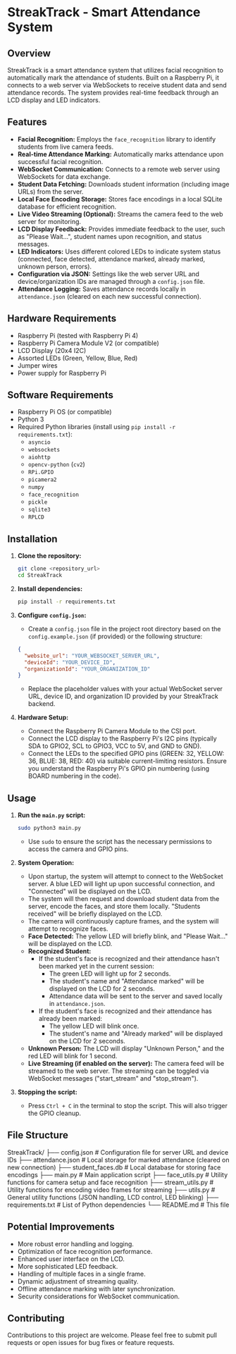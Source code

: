 # StreakTrack - Smart Attendance System

## Overview

StreakTrack is a smart attendance system that utilizes facial recognition to automatically mark the attendance of students. Built on a Raspberry Pi, it connects to a web server via WebSockets to receive student data and send attendance records. The system provides real-time feedback through an LCD display and LED indicators.

## Features

* **Facial Recognition:** Employs the `face_recognition` library to identify students from live camera feeds.
* **Real-time Attendance Marking:** Automatically marks attendance upon successful facial recognition.
* **WebSocket Communication:** Connects to a remote web server using WebSockets for data exchange.
* **Student Data Fetching:** Downloads student information (including image URLs) from the server.
* **Local Face Encoding Storage:** Stores face encodings in a local SQLite database for efficient recognition.
* **Live Video Streaming (Optional):** Streams the camera feed to the web server for monitoring.
* **LCD Display Feedback:** Provides immediate feedback to the user, such as "Please Wait...", student names upon recognition, and status messages.
* **LED Indicators:** Uses different colored LEDs to indicate system status (connected, face detected, attendance marked, already marked, unknown person, errors).
* **Configuration via JSON:** Settings like the web server URL and device/organization IDs are managed through a `config.json` file.
* **Attendance Logging:** Saves attendance records locally in `attendance.json` (cleared on each new successful connection).

## Hardware Requirements

* Raspberry Pi (tested with Raspberry Pi 4)
* Raspberry Pi Camera Module V2 (or compatible)
* LCD Display (20x4 I2C)
* Assorted LEDs (Green, Yellow, Blue, Red)
* Jumper wires
* Power supply for Raspberry Pi

## Software Requirements

* Raspberry Pi OS (or compatible)
* Python 3
* Required Python libraries (install using `pip install -r requirements.txt`):
    * `asyncio`
    * `websockets`
    * `aiohttp`
    * `opencv-python` (`cv2`)
    * `RPi.GPIO`
    * `picamera2`
    * `numpy`
    * `face_recognition`
    * `pickle`
    * `sqlite3`
    * `RPLCD`

## Installation

1.  **Clone the repository:**
    ```bash
    git clone <repository_url>
    cd StreakTrack
    ```

2.  **Install dependencies:**
    ```bash
    pip install -r requirements.txt
    ```

3.  **Configure `config.json`:**
    * Create a `config.json` file in the project root directory based on the `config.example.json` (if provided) or the following structure:
    ```json
    {
      "website_url": "YOUR_WEBSOCKET_SERVER_URL",
      "deviceId": "YOUR_DEVICE_ID",
      "organizationId": "YOUR_ORGANIZATION_ID"
    }
    ```
    * Replace the placeholder values with your actual WebSocket server URL, device ID, and organization ID provided by your StreakTrack backend.

4.  **Hardware Setup:**
    * Connect the Raspberry Pi Camera Module to the CSI port.
    * Connect the LCD display to the Raspberry Pi's I2C pins (typically SDA to GPIO2, SCL to GPIO3, VCC to 5V, and GND to GND).
    * Connect the LEDs to the specified GPIO pins (GREEN: 32, YELLOW: 36, BLUE: 38, RED: 40) via suitable current-limiting resistors. Ensure you understand the Raspberry Pi's GPIO pin numbering (using BOARD numbering in the code).

## Usage

1.  **Run the `main.py` script:**
    ```bash
    sudo python3 main.py
    ```
    * Use `sudo` to ensure the script has the necessary permissions to access the camera and GPIO pins.

2.  **System Operation:**
    * Upon startup, the system will attempt to connect to the WebSocket server. A blue LED will light up upon successful connection, and "Connected" will be displayed on the LCD.
    * The system will then request and download student data from the server, encode the faces, and store them locally. "Students received" will be briefly displayed on the LCD.
    * The camera will continuously capture frames, and the system will attempt to recognize faces.
    * **Face Detected:** The yellow LED will briefly blink, and "Please Wait..." will be displayed on the LCD.
    * **Recognized Student:**
        * If the student's face is recognized and their attendance hasn't been marked yet in the current session:
            * The green LED will light up for 2 seconds.
            * The student's name and "Attendance marked" will be displayed on the LCD for 2 seconds.
            * Attendance data will be sent to the server and saved locally in `attendance.json`.
        * If the student's face is recognized and their attendance has already been marked:
            * The yellow LED will blink once.
            * The student's name and "Already marked" will be displayed on the LCD for 2 seconds.
    * **Unknown Person:** The LCD will display "Unknown Person," and the red LED will blink for 1 second.
    * **Live Streaming (if enabled on the server):** The camera feed will be streamed to the web server. The streaming can be toggled via WebSocket messages ("start\_stream" and "stop\_stream").

3.  **Stopping the script:**
    * Press `Ctrl + C` in the terminal to stop the script. This will also trigger the GPIO cleanup.

## File Structure

StreakTrack/
├── config.json           # Configuration file for server URL and device IDs
├── attendance.json       # Local storage for marked attendance (cleared on new connection)
├── student_faces.db      # Local database for storing face encodings
├── main.py               # Main application script
├── face_utils.py         # Utility functions for camera setup and face recognition
├── stream_utils.py       # Utility functions for encoding video frames for streaming
├── utils.py              # General utility functions (JSON handling, LCD control, LED blinking)
├── requirements.txt      # List of Python dependencies
└── README.md             # This file

## Potential Improvements

* More robust error handling and logging.
* Optimization of face recognition performance.
* Enhanced user interface on the LCD.
* More sophisticated LED feedback.
* Handling of multiple faces in a single frame.
* Dynamic adjustment of streaming quality.
* Offline attendance marking with later synchronization.
* Security considerations for WebSocket communication.

## Contributing

Contributions to this project are welcome. Please feel free to submit pull requests or open issues for bug fixes or feature requests.
